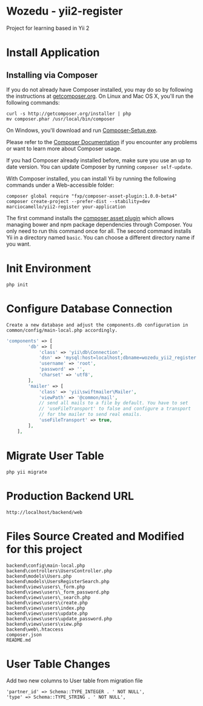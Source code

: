 Wozedu - yii2-register
=============

Project for learning based in Yii 2

Install Application
===================

Installing via Composer <a name="installing-via-composer"></a>
-----------------------

If you do not already have Composer installed, you may do so by following the instructions at
[getcomposer.org](https://getcomposer.org/download/). On Linux and Mac OS X, you'll run the following commands:

    curl -s http://getcomposer.org/installer | php
    mv composer.phar /usr/local/bin/composer

On Windows, you'll download and run [Composer-Setup.exe](https://getcomposer.org/Composer-Setup.exe).

Please refer to the [Composer Documentation](https://getcomposer.org/doc/) if you encounter any
problems or want to learn more about Composer usage.

If you had Composer already installed before, make sure you use an up to date version. You can update Composer
by running `composer self-update`.

With Composer installed, you can install Yii by running the following commands under a Web-accessible folder:

```
composer global require "fxp/composer-asset-plugin:1.0.0-beta4"
composer create-project --prefer-dist --stability=dev marciocamello/yii2-register your-application
```

The first command installs the [composer asset plugin](https://github.com/francoispluchino/composer-asset-plugin/)
which allows managing bower and npm package dependencies through Composer. You only need to run this command
once for all. The second command installs Yii in a directory named `basic`. You can choose a different directory name if you want.

Init Environment
===================

```
php init
```

Configure Database Connection
===================

```
Create a new database and adjust the components.db configuration in common/config/main-local.php accordingly.
```

```php
'components' => [
        'db' => [
            'class' => 'yii\db\Connection',
            'dsn' => 'mysql:host=localhost;dbname=wozedu_yii2_register',
            'username' => 'root',
            'password' => '',
            'charset' => 'utf8',
        ],
        'mailer' => [
            'class' => 'yii\swiftmailer\Mailer',
            'viewPath' => '@common/mail',
            // send all mails to a file by default. You have to set
            // 'useFileTransport' to false and configure a transport
            // for the mailer to send real emails.
            'useFileTransport' => true,
        ],
    ],
```

Migrate User Table
===================

```
php yii migrate
```

Production Backend URL
=====================

```
http://localhost/backend/web
```

Files Source Created and Modified for this project
=================================================

```
backend\config\main-local.php
backend\controllers\UsersController.php
backend\models\Users.php
backend\models\UsersRegisterSearch.php
backend\views\users\_form.php
backend\views\users\_form_password.php
backend\views\users\_search.php
backend\views\users\create.php
backend\views\users\index.php
backend\views\users\update.php
backend\views\users\update_password.php
backend\views\users\view.php
backend\web\.htaccess
composer.json
README.md
```

User Table Changes
=================================================

Add two new columns to User table from migration file

```
'partner_id' => Schema::TYPE_INTEGER . ' NOT NULL',
'type' => Schema::TYPE_STRING . ' NOT NULL',
```
